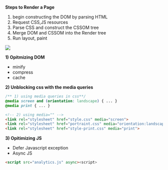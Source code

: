 **Steps to Render a Page**

1. begin constructing the DOM by parsing HTML
2. Request CSS,JS resources
3. Parse CSS and construct the CSSOM tree
4. Merge DOM and CSSOM into the Render tree
5. Run layout, paint

![](http://i.imgur.com/QVV7qNP.png)

**1) Opitmizing DOM**

- minify
- compress
- cache

**2) Unblocking css with the media queries**

```css
/** 1) using media queries in css**/
@media screen and (orientation: landscape) { ... }
@media print { ... }
```

```html
<!-- 2) using media="" -->
<link rel="stylesheet" href="style.css" media="screen">
<link rel="stylesheet" href="portraint.css" media="orientation:landscape">
<link rel="stylesheet" href="style-print.css" media="print">
```

**3) Opitimizing JS**

- Defer Javascript exception
- Async JS

```html
<script src="analytics.js" async><script>
```
